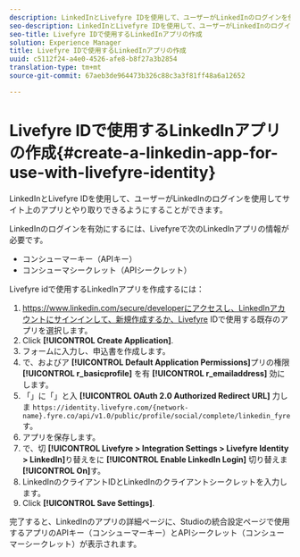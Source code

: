 ```yaml
---
description: LinkedInとLivefyre IDを使用して、ユーザーがLinkedInのログインを使用してサイト上のアプリとやり取りできるようにすることができます。
seo-description: LinkedInとLivefyre IDを使用して、ユーザーがLinkedInのログインを使用してサイト上のアプリとやり取りできるようにすることができます。
seo-title: Livefyre IDで使用するLinkedInアプリの作成
solution: Experience Manager
title: Livefyre IDで使用するLinkedInアプリの作成
uuid: c5112f24-a4e0-4526-afe8-b8f27a3b2854
translation-type: tm+mt
source-git-commit: 67aeb3de964473b326c88c3a3f81ff48a6a12652

---
```



# Livefyre IDで使用するLinkedInアプリの作成{#create-a-linkedin-app-for-use-with-livefyre-identity}

LinkedInとLivefyre IDを使用して、ユーザーがLinkedInのログインを使用してサイト上のアプリとやり取りできるようにすることができます。

LinkedInのログインを有効にするには、Livefyreで次のLinkedInアプリの情報が必要です。

* コンシューマーキー（APIキー）
* コンシューマシークレット（APIシークレット）

Livefyre idで使用するLinkedInアプリを作成するには：

1. https://www.linkedin.com/secure/developerにアクセスし、LinkedInアカウントにサインインして、新規作成するか、Livefyre IDで使用する既存のアプリを選択します。
1. Click **[!UICONTROL Create Application]**.
1. フォームに入力し、申込書を作成します。
1. で、およびア **[!UICONTROL Default Application Permissions]**&#x200B;プリの権限 **[!UICONTROL r_basicprofile]** を有 **[!UICONTROL r_emailaddress]** 効にします。
1. 「」に「」と入 **[!UICONTROL OAuth 2.0 Authorized Redirect URL]** 力しま `https://identity.livefyre.com/{network-name}.fyre.co/api/v1.0/public/profile/social/complete/linkedin_fyre`す。
1. アプリを保存します。
1. で、切 **[!UICONTROL Livefyre > Integration Settings > Livefyre Identity > LinkedIn]**&#x200B;り替えをに **[!UICONTROL Enable LinkedIn Login]** 切り替えま **[!UICONTROL On]**&#x200B;す。
1. LinkedInのクライアントIDとLinkedInのクライアントシークレットを入力します。
1. Click **[!UICONTROL Save Settings]**.

完了すると、LinkedInのアプリの詳細ページに、Studioの統合設定ページで使用するアプリのAPIキー（コンシューマーキー）とAPIシークレット（コンシューマーシークレット）が表示されます。
